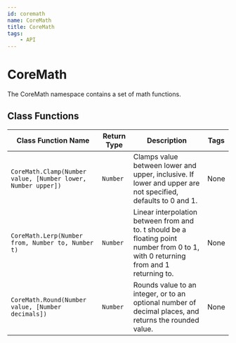 ```yaml
---
id: coremath
name: CoreMath
title: CoreMath
tags:
    - API
---
```


# CoreMath

The CoreMath namespace contains a set of math functions.

## Class Functions

| Class Function Name | Return Type | Description | Tags |
| -------------- | ----------- | ----------- | ---- |
| `CoreMath.Clamp(Number value, [Number lower, Number upper])` | `Number` | Clamps value between lower and upper, inclusive. If lower and upper are not specified, defaults to 0 and 1. | None |
| `CoreMath.Lerp(Number from, Number to, Number t)` | `Number` | Linear interpolation between from and to. t should be a floating point number from 0 to 1, with 0 returning from and 1 returning to. | None |
| `CoreMath.Round(Number value, [Number decimals])` | `Number` | Rounds value to an integer, or to an optional number of decimal places, and returns the rounded value. | None |
